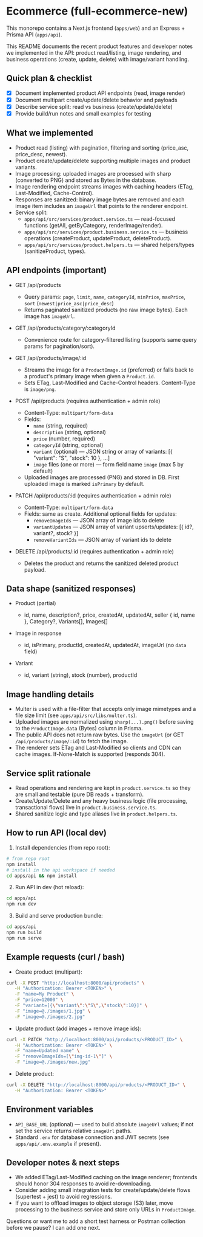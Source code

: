 # Ecommerce (full-ecommerce-new)

This monorepo contains a Next.js frontend (`apps/web`) and an Express + Prisma API (`apps/api`).

This README documents the recent product features and developer notes we implemented in the API: product read/listing, image rendering, and business operations (create, update, delete) with image/variant handling.

## Quick plan & checklist

- [x] Document implemented product API endpoints (read, image render)
- [x] Document multipart create/update/delete behavior and payloads
- [x] Describe service split: read vs business (create/update/delete)
- [x] Provide build/run notes and small examples for testing

## What we implemented

- Product read (listing) with pagination, filtering and sorting (price_asc, price_desc, newest).
- Product create/update/delete supporting multiple images and product variants.
- Image processing: uploaded images are processed with sharp (converted to PNG) and stored as Bytes in the database.
- Image rendering endpoint streams images with caching headers (ETag, Last-Modified, Cache-Control).
- Responses are sanitized: binary image bytes are removed and each image item includes an `imageUrl` that points to the renderer endpoint.
- Service split:
  - `apps/api/src/services/product.service.ts` — read-focused functions (getAll, getByCategory, renderImage/render).
  - `apps/api/src/services/product.business.service.ts` — business operations (createProduct, updateProduct, deleteProduct).
  - `apps/api/src/services/product.helpers.ts` — shared helpers/types (sanitizeProduct, types).

## API endpoints (important)

- GET /api/products
  - Query params: `page`, `limit`, `name`, `categoryId`, `minPrice`, `maxPrice`, `sort` (`newest|price_asc|price_desc`)
  - Returns paginated sanitized products (no raw image bytes). Each image has `imageUrl`.

- GET /api/products/category/:categoryId
  - Convenience route for category-filtered listing (supports same query params for pagination/sort).

- GET /api/products/image/:id
  - Streams the image for a `ProductImage.id` (preferred) or falls back to a product's primary image when given a `Product.id`.
  - Sets ETag, Last-Modified and Cache-Control headers. Content-Type is `image/png`.

- POST /api/products (requires authentication + admin role)
  - Content-Type: `multipart/form-data`
  - Fields:
    - `name` (string, required)
    - `description` (string, optional)
    - `price` (number, required)
    - `categoryId` (string, optional)
    - `variant` (optional) — JSON string or array of variants: [{ "variant": "S", "stock": 10 }, ...]
    - `image` files (one or more) — form field name `image` (max 5 by default)
  - Uploaded images are processed (PNG) and stored in DB. First uploaded image is marked `isPrimary` by default.

- PATCH /api/products/:id (requires authentication + admin role)
  - Content-Type: `multipart/form-data`
  - Fields: same as create. Additional optional fields for updates:
    - `removeImageIds` — JSON array of image ids to delete
    - `variantUpdates` — JSON array of variant upserts/updates: [{ id?, variant?, stock? }]
    - `removeVariantIds` — JSON array of variant ids to delete

- DELETE /api/products/:id (requires authentication + admin role)
  - Deletes the product and returns the sanitized deleted product payload.

## Data shape (sanitized responses)

- Product (partial)
  - id, name, description?, price, createdAt, updatedAt, seller { id, name }, Category?, Variants[], Images[]

- Image in response
  - id, isPrimary, productId, createdAt, updatedAt, imageUrl (no `data` field)

- Variant
  - id, variant (string), stock (number), productId

## Image handling details

- Multer is used with a file-filter that accepts only image mimetypes and a file size limit (see `apps/api/src/libs/multer.ts`).
- Uploaded images are normalized using `sharp(...).png()` before saving to the `ProductImage.data` (Bytes) column in Prisma.
- The public API does not return raw bytes. Use the `imageUrl` (or GET `/api/products/image/:id`) to fetch the image.
- The renderer sets ETag and Last-Modified so clients and CDN can cache images. If-None-Match is supported (responds 304).

## Service split rationale

- Read operations and rendering are kept in `product.service.ts` so they are small and testable (pure DB reads + transform).
- Create/Update/Delete and any heavy business logic (file processing, transactional flows) live in `product.business.service.ts`.
- Shared sanitize logic and type aliases live in `product.helpers.ts`.

## How to run API (local dev)

1. Install dependencies (from repo root):

```bash
# from repo root
npm install
# install in the api workspace if needed
cd apps/api && npm install
```

2. Run API in dev (hot reload):

```bash
cd apps/api
npm run dev
```

3. Build and serve production bundle:

```bash
cd apps/api
npm run build
npm run serve
```

## Example requests (curl / bash)

- Create product (multipart):

```bash
curl -X POST "http://localhost:8000/api/products" \
   -H "Authorization: Bearer <TOKEN>" \
   -F "name=My Product" \
   -F "price=12000" \
   -F "variant=[{\"variant\":\"S\",\"stock\":10}]" \
   -F "image=@./images/1.jpg" \
   -F "image=@./images/2.jpg"
```

- Update product (add images + remove image ids):

```bash
curl -X PATCH "http://localhost:8000/api/products/<PRODUCT_ID>" \
   -H "Authorization: Bearer <TOKEN>" \
   -F "name=Updated name" \
   -F "removeImageIds=[\"img-id-1\"]" \
   -F "image=@./images/new.jpg"
```

- Delete product:

```bash
curl -X DELETE "http://localhost:8000/api/products/<PRODUCT_ID>" \
   -H "Authorization: Bearer <TOKEN>"
```

## Environment variables

- `API_BASE_URL` (optional) — used to build absolute `imageUrl` values; if not set the service returns relative `imageUrl` paths.
- Standard `.env` for database connection and JWT secrets (see `apps/api/.env.example` if present).

## Developer notes & next steps

- We added ETag/Last-Modified caching on the image renderer; frontends should honor 304 responses to avoid re-downloading.
- Consider adding small integration tests for create/update/delete flows (supertest + jest) to avoid regressions.
- If you want to offload images to object storage (S3) later, move processing to the business service and store only URLs in `ProductImage`.

Questions or want me to add a short test harness or Postman collection before we pause? I can add one next.
